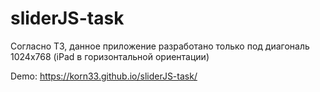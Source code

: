 # sliderJS-task
Согласно ТЗ, данное приложение разработано только под диагональ 1024х768 (iPad в горизонтальной ориентации)

Demo: https://korn33.github.io/sliderJS-task/
